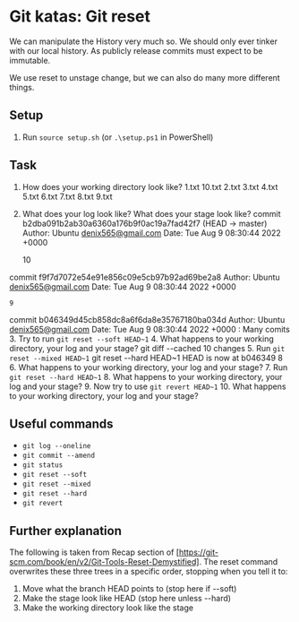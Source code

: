 # Git katas: Git reset
We can manipulate the History very much so. We should only ever tinker with our local history. As publicly release commits must expect to be immutable.

We use reset to unstage change, but we can also do many more different things.

## Setup

1. Run `source setup.sh` (or `.\setup.ps1` in PowerShell)

## Task

1. How does your working directory look like?
1.txt  10.txt  2.txt  3.txt  4.txt  5.txt  6.txt  7.txt  8.txt  9.txt

2. What does your log look like? What does your stage look like?
commit b2dba091b2ab30a6360a176b9f0ac19a7fad42f7 (HEAD -> master)
Author: Ubuntu <denix565@gmail.com>
Date:   Tue Aug 9 08:30:44 2022 +0000

    10

commit f9f7d7072e54e91e856c09e5cb97b92ad69be2a8
Author: Ubuntu <denix565@gmail.com>
Date:   Tue Aug 9 08:30:44 2022 +0000

    9

commit b046349d45cb858dc8a6f6da8e35767180ba034d
Author: Ubuntu <denix565@gmail.com>
Date:   Tue Aug 9 08:30:44 2022 +0000
:
Many comits
3. Try to run `git reset --soft HEAD~1`
4. What happens to your working directory, your log and your stage?
git diff --cached
10 changes 
5. Run `git reset --mixed HEAD~1`
git reset --hard HEAD~1
HEAD is now at b046349 8
6. What happens to your working directory, your log and your stage?
7. Run `git reset --hard HEAD~1`
8. What happens to your working directory, your log and your stage?
9. Now try to use `git revert HEAD~1`
10. What happens to your working directory, your log and your stage?

## Useful commands

- `git log --oneline`
- `git commit --amend`
- `git status`
- `git reset --soft`
- `git reset --mixed`
- `git reset --hard`
- `git revert`

## Further explanation

The following is taken from Recap section of [https://git-scm.com/book/en/v2/Git-Tools-Reset-Demystified].
The reset command overwrites these three trees in a specific order, stopping when you tell it to:
1. Move what the branch HEAD points to (stop here if --soft)
2. Make the stage look like HEAD (stop here unless --hard)
3. Make the working directory look like the stage
